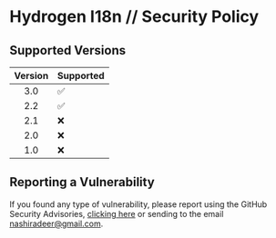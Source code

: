 # Hydrogen I18n // Security Policy

## Supported Versions

| Version | Supported          |
| :-----: | ------------------ |
|   3.0   | :white_check_mark: |
|   2.2   | :white_check_mark: |
|   2.1   | :x:                |
|   2.0   | :x:                |
|   1.0   | :x:                |

## Reporting a Vulnerability

If you found any type of vulnerability, please report using the GitHub Security Advisories,
[clicking here](https://github.com/nashiradeer/hydrogen-i18n/security/advisories/new)
or sending to the email [nashiradeer@gmail.com](mailto:nashiradeer@gmail.com).
